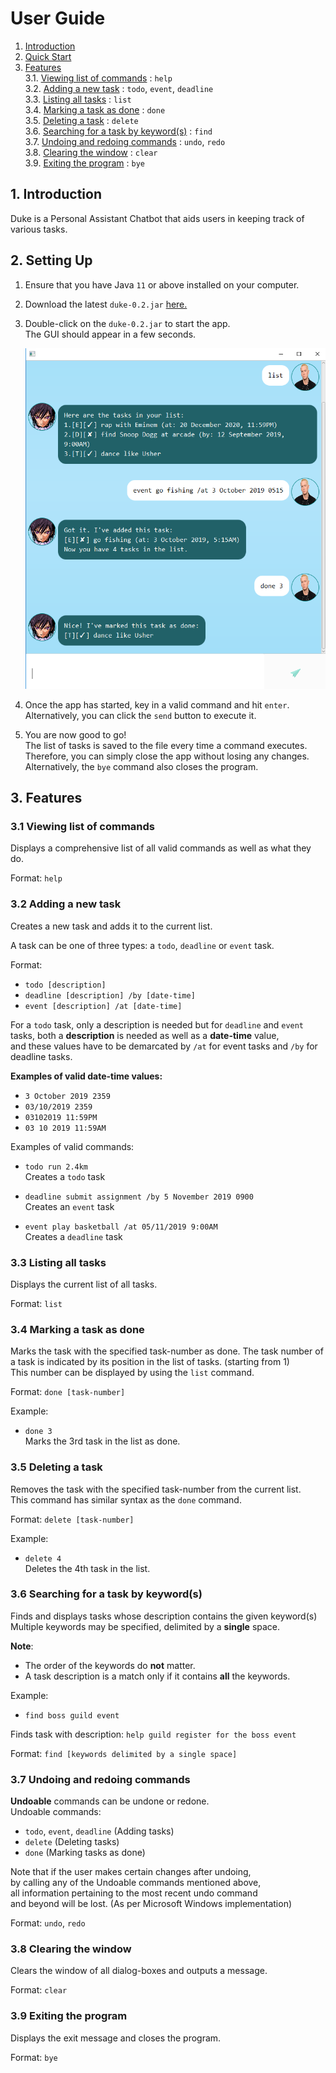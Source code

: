 # User Guide
1. [Introduction](#1-introduction)
2. [Quick Start](#2-quick-start)
3. [Features](#3-features)  
  3.1. [Viewing list of commands](#31-viewing-list-of-commands) : `help`   
  3.2. [Adding a new task](#32-adding-a-new-task) : `todo`, `event`, `deadline`  
  3.3. [Listing all tasks](#33-listing-all-tasks) : `list`  
  3.4. [Marking a task as done](#34-marking-a-task-as-done) : `done`   
  3.5. [Deleting a task](#35-deleting-a-task) : `delete`    
  3.6. [Searching for a task by keyword(s)](#36-searching-for-a-task-by-keyword(s)) : `find`  
  3.7. [Undoing and redoing commands](#37-undoing-and-redoing-commands) : `undo`, `redo`        
  3.8. [Clearing the window](#38-clearing-the-window) : `clear`    
  3.9. [Exiting the program](#39-exiting-the-program) : `bye`
   
## 1. Introduction
Duke is a Personal Assistant Chatbot that aids users in keeping track of various tasks.

## 2. Setting Up
1. Ensure that you have Java `11` or above installed on your computer. 
2. Download the latest `duke-0.2.jar` [here.](https://github.com/bruceskellator/duke/releases/tag/A-Release)
3. Double-click on the `duke-0.2.jar` to start the app.  
The GUI should appear in a few seconds.
    
    ![Screenshot of Duke GUI](https://github.com/bruceskellator/duke/blob/master/docs/Ui.png?raw=true)

4. Once the app has started, key in a valid command and hit `enter`.
Alternatively, you can click the `send` button to execute it.
5. You are now good to go!   
The list of tasks is saved to the file every
time a command executes.   
Therefore, you can simply close the app without losing any changes.  
Alternatively, the `bye` command also closes the program.

## 3. Features

### 3.1 Viewing list of commands
Displays a comprehensive list of all valid commands as well as what they do.

Format: `help`

### 3.2 Adding a new task
Creates a new task and adds it to the current list.

A task can be one of three types: a `todo`, `deadline` or `event` task.

Format: 
* `todo [description]` 
* `deadline [description] /by [date-time]` 
* `event [description] /at [date-time]`

For a `todo` task, only a description is needed but for `deadline` and `event`
tasks, both a **description** is needed as well as a **date-time** value,   
and these values have to be demarcated by ` /at ` for event tasks and ` /by ` for deadline tasks.

**Examples of valid date-time values:**  
* `3 October 2019 2359`
* `03/10/2019 2359`
* `03102019 11:59PM`
* `03 10 2019 11:59AM`

Examples of valid commands: 

* `todo run 2.4km`  
Creates a `todo` task

* `deadline submit assignment /by 5 November 2019 0900`  
Creates an `event` task

* `event play basketball /at 05/11/2019 9:00AM`  
Creates a `deadline` task

### 3.3 Listing all tasks
Displays the current list of all tasks.

Format: `list`

### 3.4 Marking a task as done
Marks the task with the specified task-number as done.
The task number of a task is indicated by its position
in the list of tasks. (starting from 1)  
This number can be displayed by using the `list` command.

Format: `done [task-number]`

Example:
* `done 3`  
Marks the 3rd task in the list as done.

### 3.5 Deleting a task
Removes the task with the specified task-number from the current list.  
This command has similar syntax as the `done` command.

Format: `delete [task-number]`

Example:
* `delete 4`  
Deletes the 4th task in the list.

### 3.6 Searching for a task by keyword(s)
Finds and displays tasks whose description contains the given keyword(s)  
Multiple keywords may be specified, delimited by a **single** space.

**Note**: 
* The order of the keywords do **not** matter.
* A task description is a match only if it contains **all** the keywords.

Example:   
* `find boss guild event`

Finds task with description: `help guild register for the boss event`

Format: `find [keywords delimited by a single space]`

### 3.7 Undoing and redoing commands
**Undoable** commands can be undone or redone.  
Undoable commands: 
* `todo`, `event`, `deadline` (Adding tasks)
* `delete` (Deleting tasks)
* `done` (Marking tasks as done)    

Note that if the user makes certain changes after undoing,  
by calling any of the Undoable commands mentioned above,  
all information pertaining to the most recent undo command  
and beyond will be lost. (As per Microsoft Windows implementation)  

Format: `undo`, `redo`

### 3.8 Clearing the window
Clears the window of all dialog-boxes and outputs a message.

Format: `clear`

### 3.9 Exiting the program
Displays the exit message and closes the program.

Format: `bye`
